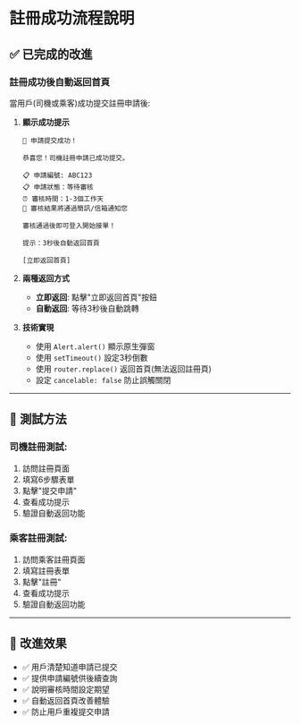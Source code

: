 # 註冊成功流程說明

## ✅ 已完成的改進

### 註冊成功後自動返回首頁

當用戶(司機或乘客)成功提交註冊申請後:

1. **顯示成功提示**
   ```
   🎉 申請提交成功！

   恭喜您！司機註冊申請已成功提交。

   📋 申請編號: ABC123
   📋 申請狀態：等待審核
   ⏰ 審核時間：1-3個工作天
   📧 審核結果將通過簡訊/信箱通知您

   審核通過後即可登入開始接單！

   提示：3秒後自動返回首頁

   [立即返回首頁]
   ```

2. **兩種返回方式**
   - **立即返回**: 點擊"立即返回首頁"按鈕
   - **自動返回**: 等待3秒後自動跳轉

3. **技術實現**
   - 使用 `Alert.alert()` 顯示原生彈窗
   - 使用 `setTimeout()` 設定3秒倒數
   - 使用 `router.replace()` 返回首頁(無法返回註冊頁)
   - 設定 `cancelable: false` 防止誤觸關閉

---

## 📱 測試方法

### 司機註冊測試:
1. 訪問註冊頁面
2. 填寫6步驟表單
3. 點擊"提交申請"
4. 查看成功提示
5. 驗證自動返回功能

### 乘客註冊測試:
1. 訪問乘客註冊頁面
2. 填寫註冊表單
3. 點擊"註冊"
4. 查看成功提示
5. 驗證自動返回功能

---

## 🎯 改進效果

- ✅ 用戶清楚知道申請已提交
- ✅ 提供申請編號供後續查詢
- ✅ 說明審核時間設定期望
- ✅ 自動返回首頁改善體驗
- ✅ 防止用戶重複提交申請
